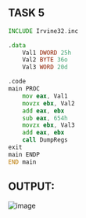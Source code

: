 ## TASK 5

```asm
INCLUDE Irvine32.inc

.data
	Val1 DWORD 25h
	Val2 BYTE 36o
	Val3 WORD 20d

.code
main PROC
	mov eax, Val1
	movzx ebx, Val2
	add eax, ebx
	sub eax, 654h
	movzx ebx, Val3
	add eax, ebx
	call DumpRegs
exit
main ENDP
END main
```

## OUTPUT:
![image](https://github.com/user-attachments/assets/5eb86559-77d3-434b-91d9-6581b89ef812)
